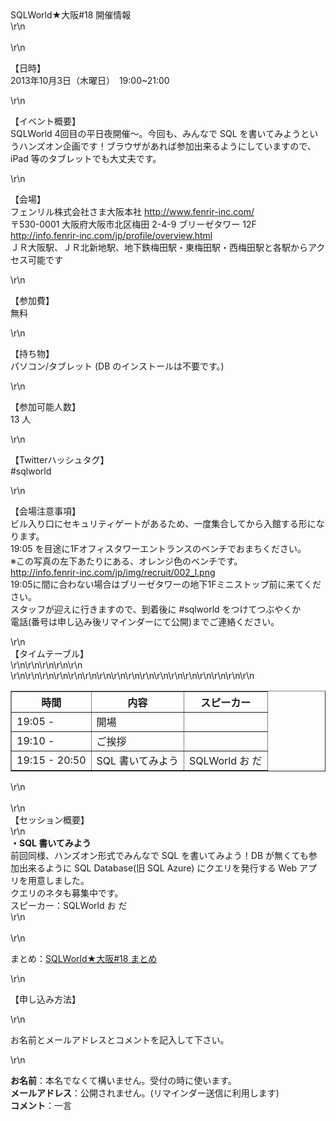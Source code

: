 <div>SQLWorld★大阪#18 開催情報</div>\r\n<div>&nbsp;</div>\r\n<p>【日時】<br />2013年10月3日（木曜日）　19:00~21:00</p>\r\n<p>
    【イベント概要】<br />SQLWorld 4回目の平日夜開催～。今回も、みんなで SQL を書いてみようというハンズオン企画です！ブラウザがあれば参加出来るようにしていますので、iPad 等のタブレットでも大丈夫です。</p>
\r\n<p>【会場】<br />フェンリル株式会社さま大阪本社 <a href=\"http://www.fenrir-inc.com/\">http://www.fenrir-inc.com/</a><br />〒530-0001
    大阪府大阪市北区梅田 2-4-9 ブリーゼタワー 12F<br /><a
        href=\"http://info.fenrir-inc.com/jp/profile/overview.html\">http://info.fenrir-inc.com/jp/profile/overview.html</a><br />ＪＲ大阪駅、ＪＲ北新地駅、地下鉄梅田駅・東梅田駅・西梅田駅と各駅からアクセス可能です
</p>\r\n<p>【参加費】<br />無料</p>\r\n<p>【持ち物】<br />パソコン/タブレット (DB のインストールは不要です。)</p>\r\n<p>【参加可能人数】<br /><span>13 人</span>
</p>\r\n<p>【Twitterハッシュタグ】<br />#sqlworld</p>\r\n<p>【会場注意事項】<br />ビル入り口にセキュリティゲートがあるため、一度集合してから入館する形になります。<br />19:05
    を目途に1Fオフィスタワーエントランスのベンチでおまちください。<br />※この写真の左下あたりにある、オレンジ色のベンチです。<br /><a
        href=\"http://info.fenrir-inc.com/jp/img/recruit/002_l.png\">http://info.fenrir-inc.com/jp/img/recruit/002_l.png</a><br />19:05に間に合わない場合はブリーゼタワーの地下1Fミニストップ前に来てください。<br />スタッフが迎えに行きますので、到着後に
    #sqlworld をつけてつぶやくか<br />電話(番号は申し込み後リマインダーにて公開)までご連絡ください。</p>\r\n<div>【タイムテーブル】</div>\r\n<table style=\"width:
    100%;\" border=\"1\">\r\n<tbody>\r\n<tr>\r\n<th style=\"width: 100px;\">時間</th>
            <th>内容</th>
            <th style=\"width: 120px;\">スピーカー</th>\r\n
        </tr>\r\n<tr>\r\n<td>19:05 -</td>\r\n<td>開場</td>\r\n<td>&nbsp;</td>\r\n</tr>\r\n<tr>\r\n<td>19:10 -</td>\r\n<td>
                ご挨拶</td>\r\n<td>&nbsp;</td>\r\n</tr>\r\n<tr>\r\n<td>19:15 - 20:50</td>\r\n<td>SQL 書いてみよう</td>\r\n<td>
                SQLWorld お だ</td>\r\n</tr>\r\n</tbody>\r\n</table>\r\n<div>&nbsp;</div>\r\n<div>【セッション概要】</div>\r\n<div>
    <strong>・SQL 書いてみよう</strong><br />前回同様、ハンズオン形式でみんなで SQL を書いてみよう！DB が無くても参加出来るように SQL Database(旧 SQL Azure) にクエリを発行する
    Web アプリを用意しました。<br />クエリのネタも募集中です。<br /> スピーカー：SQLWorld お だ</div>\r\n<div>&nbsp;</div>\r\n<p>まとめ：<a
        href=\"http://togetter.com/li/573260\">SQLWorld★大阪#18 まとめ</a></p>\r\n<p><span style=\"text-decoration:
        line-through;\">【申し込み方法】</span></p>\r\n<p><span style=\"text-decoration:
        line-through;\">お名前とメールアドレスとコメントを記入して下さい。</span></p>\r\n<p><span style=\"text-decoration:
        line-through;\"><strong>お名前</strong>：本名でなくて構いません。受付の時に使います。</span><br /><span style=\"text-decoration:
        line-through;\"><strong>メールアドレス</strong>：公開されません。(リマインダー送信に利用します)</span><br /><span style=\"text-decoration:
        line-through;\"><strong>コメント</strong>：一言</span></p>